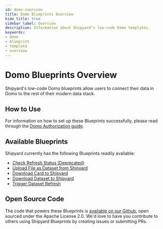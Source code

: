 ```yaml
---
id: domo-overview
title: Domo Blueprints Overview
hide_title: true
sidebar_label: Overview
description: Information about Shipyard's low-code Domo templates.
keywords:
- domo
- blueprint
- template
- overview
---
```


# Domo Blueprints Overview

Shipyard's low-code Domo blueprints allow users to connect their data in Domo to the rest of their modern data stack.


## How to Use
For information on how to set up these Blueprints successfully, please read through the [Domo Authorization guide](domo-authorization.md).


## Available Blueprints
Shipyard currently has the following Blueprints readily available: 
- [Check Refresh Status (Deprecated)](domo-check-refresh-status.md)
- [Upload File as Dataset from Shipyard](domo-upload-csv-as-dataset.md)
- [Download Card to Shipyard](domo-download-card.md)
- [Download Dataset to Shipyard](domo-download-dataset.md)
- [Trigger Dataset Refresh](domo-refresh-dataset.md)

## Open Source Code
The code that powers these Blueprints is [available on our Github](https://github.com/shipyardapp/shipyard-blueprints/tree/main/shipyard_blueprints/domo), open sourced under the Apache License 2.0. We'd love to have you contribute to others using Shipyard Blueprints by creating issues or submitting PRs.

